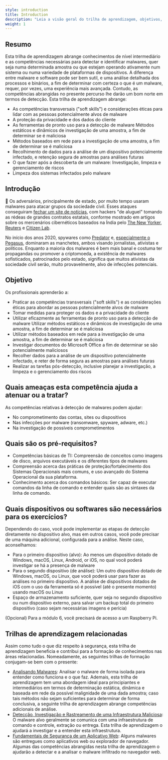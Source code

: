 ```yaml
---
style: introduction
title: Introduction
description: "Leia a visão geral do trilha de aprendizagem, objetivos, ameaças associadas e pré-requisitos"
weight: 1
---
```


## Resumo

Esta trilha de aprendizagem abrange conhecimentos de nível intermediário e as competências necessárias para detectar e identificar malwares, quer seja numa determinada amostra ou que estejam operando ativamente num sistema ou numa variedade de plataformas de dispositivos. A diferença entre malware e software pode ser bem sutil, e uma análise detalhada dos processos e binários, a fim de determinar com certeza o que é um malware, requer, por vezes, uma experiência mais avançada. Contudo, as competências abrangidas no presente percurso lhe darão um bom norte em termos de detecção. Esta trilha de aprendizagem abrange:

- As competências transversais ("soft skills") e considerações éticas para lidar com as pessoas potencialmente alvos de malware
- A proteção da privacidade e dos dados do cliente
- As ferramentas de pronto uso para a detecção de malware Métodos estáticos e dinâmicos de investigação de uma amostra, a fim de determinar se é maliciosa
- Métodos baseados em rede para a investigação de uma amostra, a fim de determinar se é maliciosa
- Recolhimento de dados para a análise de um dispositivo potencialmente infectado, e retenção segura de amostras para análises futuras
- O que fazer após a descoberta de um malware: Investigação, limpeza e gerenciamento de riscos
- Limpeza dos sistemas infectados pelo malware

## Introdução
 
📕 Os adversários, principalmente de estado, por muito tempo usaram malwares para atacar grupos da sociedade civil. Esses ataques conseguiram [fechar um site de notícias](https://www.amnesty.org/en/latest/research/2016/12/how-a-hacking-campaign-helped-shut-down-an-award-winning-news-site/), com hackers "de aluguel" tomando as rédeas de grandes contratos estatais, conforme mostrado em artigos sobre os mercenários cibernéticos baseados na Índia pelo [The New Yorker](https://www.newyorker.com/news/annals-of-crime/a-confession-exposes-indias-secret-hacking-industry), [Reuters](https://www.reuters.com/investigates/special-report/usa-hackers-litigation/) e [Citizen Lab](https://citizenlab.ca/2020/06/dark-basin-uncovering-a-massive-hack-for-hire-operation/).
 
No início dos anos 2020, spywares como [Predator](https://eic.network/projects/predator-files.html)  e, [especialmente o Pegasus](https://www.amnesty.org/en/latest/news/2022/03/the-pegasus-project-how-amnesty-tech-uncovered-the-spyware-scandal-new-video/), dominaram as manchetes, ambos visando jornalistas, ativistas e políticos. Enquanto a maioria dos malwares é bem mais banal e costuma ter propagandas ou promover a criptomoeda, a existência de malwares sofisticados, patrocinados pelo estado, significa que muitos ativistas da sociedade civil serão, muito provavelmente, alvo de infecções potenciais.

## Objetivo

Os profissionais aprenderão a:

- Praticar as competências transversais ("soft skills") e as considerações éticas para abordar as pessoas potencialmente alvos de malware
- Tomar medidas para proteger os dados e a privacidade do cliente
- Utilizar eficazmente as ferramentas de pronto uso para a detecção de malware Utilizar métodos estáticos e dinâmicos de investigação de uma amostra, a fim de determinar se é maliciosa
- Utilizar métodos baseados em rede para a investigação de uma amostra, a fim de determinar se é maliciosa
- Investigar documentos do Microsoft Office a fim de determinar se são potencialmente maliciosos
- Recolher dados para a análise de um dispositivo potencialmente infectado, e reter de forma segura as amostras para análises futuras
- Realizar as tarefas pós-detecção, inclusive planejar a investigação, a limpeza e o gerenciamento dos riscos

## Quais ameaças esta competência ajuda a atenuar ou a tratar?

As competências relativas à detecção de malwares podem ajudar:

- No comprometimento das contas, sites ou dispositivos
- Nas infecções por malware (ransomware, spyware, adware, etc.)
- Na investigação de possíveis comprometimentos 

## Quais são os pré-requisitos?

- Competências básicas de TI: Compreensão de conceitos como imagens de disco, arquivos executáveis e os diferentes tipos de malwares
- Compreensão acerca das práticas de proteção/fortalecimento dos Sistemas Operacionais mais comuns, e uso avançado do Sistema Operacional da sua plataforma.
- Conhecimento acerca dos comandos básicos: Ser capaz de executar comandos da linha de comando e entender quais são as sintaxes da linha de comando.

## Quais dispositivos ou softwares são necessários para os exercícios?

Dependendo do caso, você pode implementar as etapas de detecção diretamente no dispositivo alvo, mas em outros casos, você pode precisar de uma máquina adicional, configurada para a análise. Neste caso, aconselhamos:

- Para o primeiro dispositivo (alvo): Ao menos um dispositivo dotado de Windows, macOS, Linux, Android, or iOS, no qual você poderá investigar se há a presença de malware
- Para o segundo dispositivo (de análise): Um outro dispositivo dotado de Windows, macOS, ou Linux, que você poderá usar para fazer as análises no primeiro dispositivo. A análise de dispositivos dotados de iOS com o uso da ferramenta só é possível (até o presente momento) usando macOS ou Linux
- Espaço de armazenamento suficiente, quer seja no segundo dispositivo ou num dispositivo externo, para salvar um backup total do primeiro dispositivo (caso sejam necessárias imagens e perícia)

(Opcional) Para a módulo 6, você precisará de acesso a um Raspberry Pi.


## Trilhas de aprendizagem relacionadas

Assim como tudo o que diz respeito à segurança, esta trilha de aprendizagem beneficia e contribui para a formação de conhecimentos nas áreas relacionadas. Nomeadamente, as seguintes trilhas de formação conjugam-se bem com o presente:

 - [Analisando Malwares](/en/learning-path/3/): Analisar o malware de forma isolada para entender como funciona e o que faz. Ademais, esta trilha de aprendizagem tem uma abordagem ideal para principiantes e intermediários em termos de determinação estática, dinâmica e baseada em rede da possível malignidade de uma dada amostra; caso tais métodos não sejam suficientes para determinar de forma conclusiva, a seguinte trilha de aprendizagem abrange competências adicionais de análise.
 - [Detecção, Investigação e Rastreamento de uma Infraestrutura Maliciosa](/pt-br/learning-path/1/): O malware alvo geralmente se comunica com uma infraestrutura de comando e controle, extração ou entrega. Esta trilha de aprendizagem o ajudará a investigar e a entender esta infraestrutura.
 - [Fundamentais de Segurança de um Aplicativo Web](/en/learning-path/4): Alguns malwares são entregues como aplicativos web ou explorador de navegador. Algumas das competências abrangidas nesta trilha de aprendizagem o ajudarão a detectar e a analisar o malware infiltrado no navegador web.